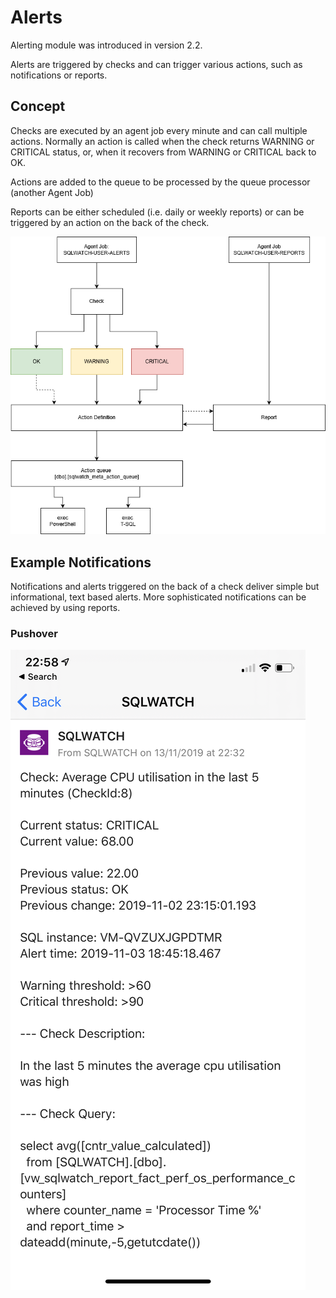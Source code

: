 # Alerts

Alerting module was introduced in version 2.2.

Alerts are triggered by checks and can trigger various actions, such as notifications or reports. 

## Concept

Checks are executed by an agent job every minute and can call multiple actions. Normally an action is called when the check returns WARNING or CRITICAL status, or, when it recovers from WARNING or CRITICAL back to OK.

Actions are added to the queue to be processed by the queue processor \(another Agent Job\)

Reports can be either scheduled \(i.e. daily or weekly reports\) or can be triggered by an action on the back of the check. 

![](../../.gitbook/assets/image%20%2850%29.png)

## Example Notifications

Notifications and alerts triggered on the back of a check deliver simple but informational, text based alerts. More sophisticated notifications can be achieved by using reports.

### Pushover

![](../../.gitbook/assets/image%20%2848%29.png)

